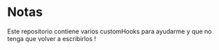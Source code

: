 # Notas

Este repositorio contiene varios customHooks para ayudarme y que no tenga que volver a escribirlos !